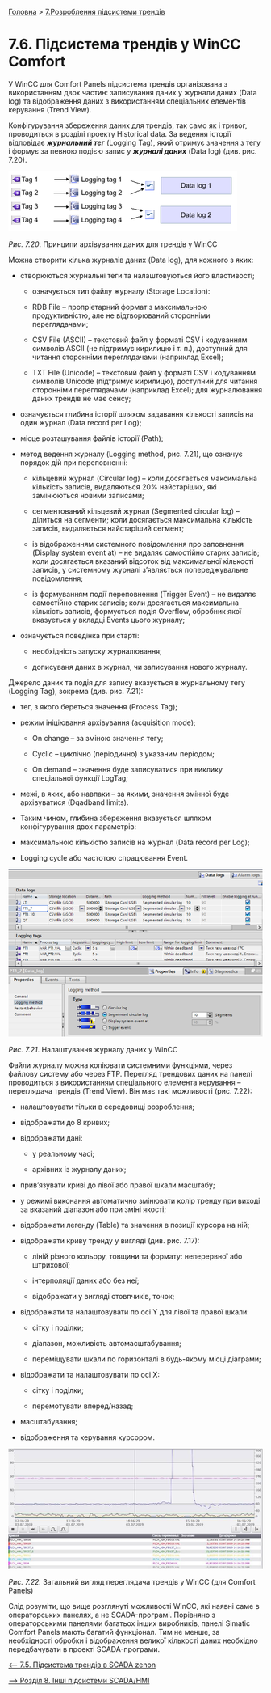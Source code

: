 [Головна](README.md) > [7.Розроблення підсистеми трендів](7.md)

# 7.6. Підсистема трендів у WinCC Comfort 

У WinCC для Comfort Panels підсистема трендів організована з використанням двох частин: записування даних у журнали даних (Data log) та відображення даних з використанням спеціальних елементів керування (Trend View).

Конфігурування збереження даних для трендів, так само як і тривог, проводиться в розділі проекту Historical data. За ведення історії відповідає ***журнальний тег*** (Logging Tag), який отримує значення з тегу і формує за певною подією запис у ***журналі даних*** (Data log) (див. рис. 7.20). 

![](media7/7_20.png)

*Рис. 7.20*. Принципи архівування даних для трендів у WinCC

Можна створити кілька журналів даних (Data log), для кожного з яких:

- створюються журнальні теги та налаштовуються його властивості;
  - означується тип файлу журналу (Storage Location):

  - RDB File – пропрієтарний формат з максимальною продуктивністю, але не відтворюваний сторонніми переглядачами; 

  - CSV File (ASCII) – текстовий файл у форматі CSV і кодуванням символів ASCII (не підтримує кирилицю і т. п.), доступний для читання сторонніми переглядачами (наприклад Excel);

  - TXT File (Unicode) – текстовий файл у форматі CSV і кодуванням символів Unicode (підтримує кирилицю), доступний для читання сторонніми переглядачами (наприклад Excel); для журналювання даних трендів не має сенсу; 

- означується глибина історії шляхом задавання кількості записів на один журнал (Data record per Log);

- місце розташування файлів історії (Path);

- метод ведення журналу (Logging method, рис. 7.21), що означує порядок дій при переповненні:

  - кільцевий журнал (Circular log) – коли досягається максимальна кількість записів, видаляються 20% найстаріших, які замінюються новими записами;  

  - сегментований кільцевий журнал (Segmented circular log) – ділиться на сегменти; коли досягається максимальна кількість записів, видаляється найстаріший сегмент; 

  - із відображенням системного повідомлення про заповнення (Display system event at) – не видаляє самостійно старих записів; коли досягається вказаний відсоток від максимальної кількості записів, у системному журналі з’являється попереджувальне повідомлення; 

  - із формуванням події переповнення (Trigger Event) – не видаляє самостійно старих записів; коли досягається максимальна кількість записів, формується подія Overflow, обробник якої вказується у вкладці Events цього журналу;  

- означується поведінка при старті:

  - необхідність запуску журналювання; 

  - дописуваня даних в журнал, чи записування нового журналу. 

Джерело даних та подія для запису вказується в журнальному тегу (Logging Tag), зокрема (див. рис. 7.21):

- тег, з якого береться значення (Process Tag);

- режим ініціювання архівування (acquisition mode);

  - On change – за зміною значення тегу;

  - Cyclic – циклічно (періодично) з указаним періодом;

  - On demand – значення буде записуватися при виклику спеціальної функції LogTag;

- межі, в яких, або навпаки – за якими, значення змінної буде архівуватися (Dqadband limits).

- Таким чином, глибина збереження вказується шляхом конфігурування двох параметрів:

- максимальною кількістю записів на журнал (Data record per Log);

- Logging cycle або частотою спрацювання Event.

![](media7/7_21.png)

*Рис. 7.21*. Налаштування журналу даних у WinCC

Файли журналу можна копіювати системними функціями, через файлову систему або через FTP. Перегляд трендових даних на панелі проводиться з використанням спеціального елемента керування – переглядача трендів (Trend View). Він має такі можливості (рис. 7.22):

- налаштовувати тільки в середовищі розроблення;

- відображати до 8 кривих; 

- відображати дані:

  - у реальному часі;

  - архівних із журналу даних;

- прив’язувати криві до лівої або правої шкали масштабу;

- у режимі виконання автоматично змінювати колір тренду при виході за вказаний діапазон або при зміні якості;

- відображати легенду (Table) та значення в позиції курсора на ній;

- відображати криву тренду у вигляді (див. рис. 7.17):

  - ліній різного кольору, товщини та формату: неперервної або штрихової;

  - інтерполяції даних або без неї;

  - відображати у вигляді стовпчиків, точок; 

- відображати та налаштовувати по осі Y для лівої та правої шкали:

  - сітку і поділки; 

  - діапазон, можливість автомасштабування;

  - переміщувати шкали по горизонталі в будь-якому місці діаграми;

- відображати та налаштовувати по осі X:

  - сітку і поділки; 

  - перемотувати вперед/назад;

- масштабування;

- відображення та керування курсором.

![](media7/7_22.jpg)

*Рис. 7.22.* Загальний вигляд переглядача трендів у WinCC (для Comfort Panels)

Слід розуміти, що вище розглянуті можливості WinCC, які наявні саме в операторських панелях, а не SCADA-програмі. Порівняно з операторськими панелями багатьох інших виробників, панелі Simatic Comfort Panels мають багатий функціонал. Тим не менше, за необхідності обробки і відображення великої кількості даних необхідно передбачувати в проекті SCADA-програми.

[<-- 7.5. Підсистема трендів в SCADA zenon](7_5.md)

[--> Розділ 8. Інші підсистеми SCADA/HMI](8.md)
